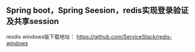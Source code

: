 ## Spring boot，Spring Seesion，redis实现登录验证及共享session


resdis windows版下载地址：
https://github.com/ServiceStack/redis-windows